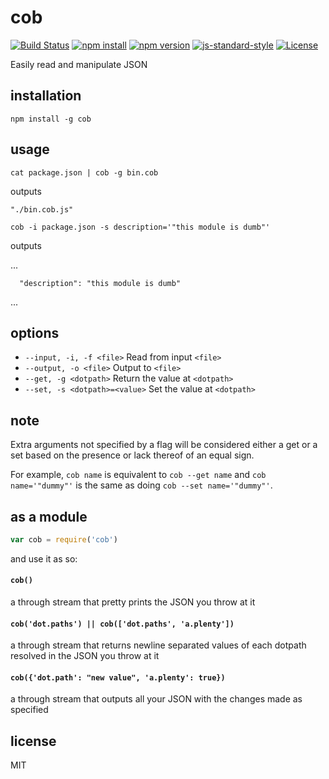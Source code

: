 # cob

[![Build Status](http://img.shields.io/travis/jarofghosts/cob.svg?style=flat-square)](https://travis-ci.org/jarofghosts/cob)
[![npm install](http://img.shields.io/npm/dm/cob.svg?style=flat-square)](https://www.npmjs.org/package/cob)
[![npm version](https://img.shields.io/npm/v/cob.svg?style=flat-square)](https://www.npmjs.org/package/cob)
[![js-standard-style](https://img.shields.io/badge/code%20style-standard-brightgreen.svg?style=flat-square)](https://github.com/feross/standard)
[![License](https://img.shields.io/npm/l/cob.svg?style=flat-square)](https://github.com/jarofghosts/cob/blob/master/LICENSE)

Easily read and manipulate JSON

## installation

`npm install -g cob`

## usage

`cat package.json | cob -g bin.cob`

outputs

```
"./bin.cob.js"
```

`cob -i package.json -s description='"this module is dumb"'`

outputs

...
```
  "description": "this module is dumb"
```
...

## options

* `--input, -i, -f <file>` Read from input `<file>`
* `--output, -o <file>` Output to `<file>`
* `--get, -g <dotpath>` Return the value at `<dotpath>`
* `--set, -s <dotpath>=<value>` Set the value at `<dotpath>`

## note

Extra arguments not specified by a flag will be considered either a get or a
set based on the presence or lack thereof of an equal sign.

For example, `cob name` is equivalent to `cob --get name` and
`cob name='"dummy"'` is the same as doing `cob --set name='"dummy"'`.

## as a module

```js
var cob = require('cob')
```

and use it as so:

#### `cob()`

a through stream that pretty prints the JSON you throw at it

#### `cob('dot.paths') || cob(['dot.paths', 'a.plenty'])`

a through stream that returns newline separated values of each dotpath resolved
in the JSON you throw at it

#### `cob({'dot.path': "new value", 'a.plenty': true})`

a through stream that outputs all your JSON with the changes made as specified

## license

MIT
